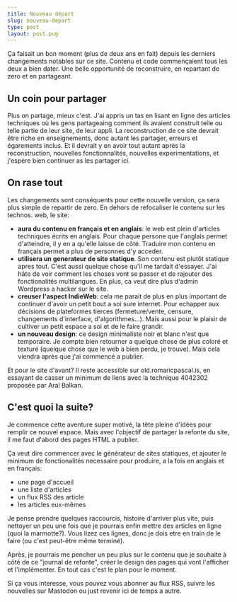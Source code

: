 ```yaml
---
title: Nouveau départ
slug: nouveau-depart
type: post
layout: post.pug
---
```


Ça faisait un bon moment (plus de deux ans en fait) depuis les derniers changements notables sur ce site. Contenu et code commençaient tous les deux a bien dater. Une belle opportunité de reconstruire, en repartant de zero et en partageant.

Un coin pour partager
---

Plus on partage, mieux c'est. J'ai appris un tas en lisant en ligne des articles techniques où les gens partageaing comment ils avaient construit telle ou telle partie de leur site, de leur appli. La reconstruction de ce site devrait être riche en enseignements, donc autant les partager, erreurs et égarements inclus. Et il devrait y en avoir tout autant après la reconstruction, nouvelles fonctionnalités, nouvelles experimentations, et j'espère bien continuer as les partager ici.

On rase tout
---

Les changements sont conséquents pour cette nouvelle version, ça sera plus simple de repartir de zero. En dehors de refocaliser le contenu sur les technos. web, le site:

- **aura du contenu en français et en anglais**: le web est plein d'articles techniques écrits en anglais. Pour chaque persone que l'anglais permet d'atteindre, il y en a qu'elle laisse de côté. Traduire mon contenu en français permet a plus de personnes d'y acceder.
- **utilisera un generateur de site statique**. Son contenu est plutôt statique apres tout. C'est aussi quelque chose qu'il me tardait d'essayer. J'ai hâte de voir comment les choses vont se passer et de rajouter des fonctionalités multilangues. En plus, ca veut dire plus d'admin Wordpress a hacker sur le site.
- **creuser l'aspect IndieWeb**: cela me parait de plus en plus important de continuer d'avoir un petit bout a soi sure internet. Pour echapper aux décisions de plateformes tierces (fermeture/vente, censure, changements d'interface, d'algorithmes...). Mais aussi pour le plaisir de cultiver un petit espace a soi et de le faire grandir.
- **un nouveau design**: ce design minimaliste noir et blanc n'est que temporaire. Je compte bien retourner a quelque chose de plus coloré et texturé (quelque chose que le web a bien perdu, je trouve). Mais cela viendra après que j'ai commencé a publier.

Et pour le site d'avant? Il reste accessible sur old.romaricpascal.is, en essayant de casser un minimum de liens avec la technique 4042302 proposée par Aral Balkan.

C'est quoi la suite?
---

Je commence cette aventure super motivé, la tête pleine d'idées pour remplir ce nouvel espace. Mais avec l'objectif de partager la refonte du site, il me faut d'abord des pages HTML a publier.

Ça veut dire commencer avec le générateur de sites statiques, et ajouter le minimum de fonctionalités necessaire pour produire, a la fois en anglais et en français:

- une page d'accueil
- une liste d'articles
- un flux RSS des article
- les articles eux-mêmes

Je pense prendre quelques raccourcis, histoire d'arriver plus vite, puis nettoyer un peu une fois que je pourrais enfin mettre des articles en ligne (quoi la marmotte?). Vous lizez ces lignes, donc je dois etre en train de le faire (ou c'est peut-être même terminé).

Après, je pourrais me pencher un peu plus sur le contenu que je souhaite à côté de ce "journal de refonte", créer le design des pages qui vont l'afficher et l'implémenter. En tout cas c'est le plan pour le moment.

Si ça vous interesse, vous pouvez vous abonner au flux RSS, suivre les nouvelles sur Mastodon ou just revenir ici de temps a autre.
